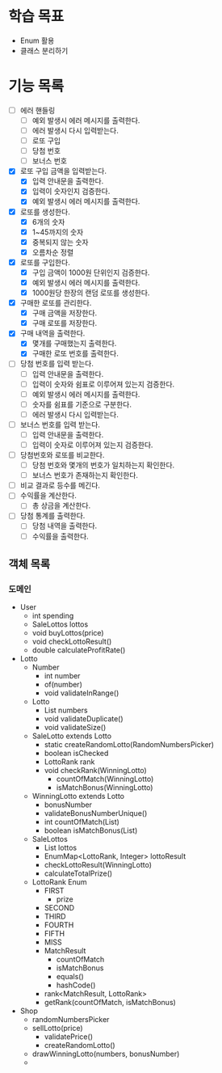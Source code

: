 # 학습 목표
- Enum 활용
- 클래스 분리하기

# 기능 목록

- [ ] 에러 핸들링
  - [ ] 예외 발생시 에러 메시지를 출력한다.
  - [ ] 에러 발생시 다시 입력받는다.
  - [ ] 로또 구입
  - [ ] 당첨 번호
  - [ ] 보너스 번호
- [x] 로또 구입 금액을 입력받는다.
  - [x] 입력 안내문을 출력한다.
  - [x] 입력이 숫자인지 검증한다.
  - [x] 예외 발생시 에러 메시지를 출력한다.
- [x] 로또를 생성한다.
  - [x] 6개의 숫자
  - [x] 1~45까지의 숫자
  - [x] 중복되지 않는 숫자
  - [x] 오름차순 정렬
- [x] 로또를 구입한다.
  - [x] 구입 금액이 1000원 단위인지 검증한다.
  - [x] 예외 발생시 에러 메시지를 출력한다.
  - [x] 1000원당 한장의 랜덤 로또를 생성한다.
- [x] 구매한 로또를 관리한다.
  - [x] 구매 금액을 저장한다.
  - [x] 구매 로또를 저장한다.
- [x] 구매 내역을 출력한다.
  - [x] 몇개를 구매했는지 출력한다.
  - [x] 구매한 로또 번호를 출력한다.
- [ ] 당첨 번호를 입력 받는다.
  - [ ] 입력 안내문을 출력한다.
  - [ ] 입력이 숫자와 쉼표로 이루어져 있는지 검증한다.
  - [ ] 예외 발생시 에러 메시지를 출력한다.
  - [ ] 숫자를 쉼표를 기준으로 구분한다.
  - [ ] 에러 발생시 다시 입력받는다.
- [ ] 보너스 번호를 입력 받는다.
  - [ ] 입력 안내문을 출력한다.
  - [ ] 입력이 숫자로 이루어져 있는지 검증한다.
- [ ] 당첨번호와 로또를 비교한다.
  - [ ] 당첨 번호와 몇개의 번호가 일치하는지 확인한다. 
  - [ ] 보너스 번호가 존재하는지 확인한다.
- [ ] 비교 결과로 등수를 메긴다.
- [ ] 수익률을 계산한다.
  - [ ] 총 상금을 계산한다.
- [ ] 당첨 통계를 출력한다.
  - [ ] 당첨 내역을 출력한다.
  - [ ] 수익률을 출력한다.

## 객체 목록
  ### 도메인
- User 
  - int spending
  - SaleLottos lottos
  - void buyLottos(price)
  - void checkLottoResult()
  - double calculateProfitRate()
- Lotto
  - Number
    - int number
    - of(number)
    - void validateInRange()
  - Lotto
    - List<Number> numbers
    - void validateDuplicate()
    - void validateSize()
  - SaleLotto extends Lotto
    - static createRandomLotto(RandomNumbersPicker) 
    - boolean isChecked
    - LottoRank rank
    - void checkRank(WinningLotto)
      - countOfMatch(WinningLotto)
      - isMatchBonus(WinningLotto)
  - WinningLotto extends Lotto
    - bonusNumber
    - validateBonusNumberUnique()
    - int countOfMatch(List<Number>)
    - boolean isMatchBonus(List<Number>)
  - SaleLottos
    - List<SaleLotto> lottos
    - EnumMap<LottoRank, Integer> lottoResult
    - checkLottoResult(WinningLotto)
    - calculateTotalPrize()
  - LottoRank Enum
    - FIRST
      - prize
    - SECOND
    - THIRD
    - FOURTH
    - FIFTH
    - MISS
    - MatchResult
      - countOfMatch
      - isMatchBonus
      - equals()
      - hashCode()
    - rank<MatchResult, LottoRank>
    - getRank(countOfMatch, isMatchBonus)
- Shop
  - randomNumbersPicker
  - sellLotto(price)
    - validatePrice()
    - createRandomLotto()
  - drawWinningLotto(numbers, bonusNumber)
  - 